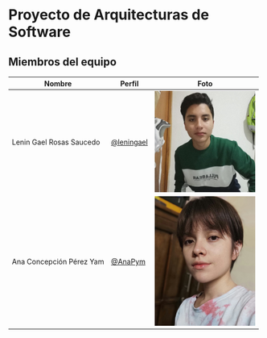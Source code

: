 # Proyecto de Arquitecturas de Software
## Miembros del equipo
| Nombre | Perfil | Foto |
| -- | -- | -- |
| Lenin Gael Rosas Saucedo | [@leningael](https://github.com/leningael)| <img src="/miembros-equipo/foto-lenin.jpg" width="200"> |
| Ana Concepción Pérez Yam | [@AnaPym](https://github.com/AnaPym)| <img src="/miembros-equipo/foto-ana.jpg" width="200"> |